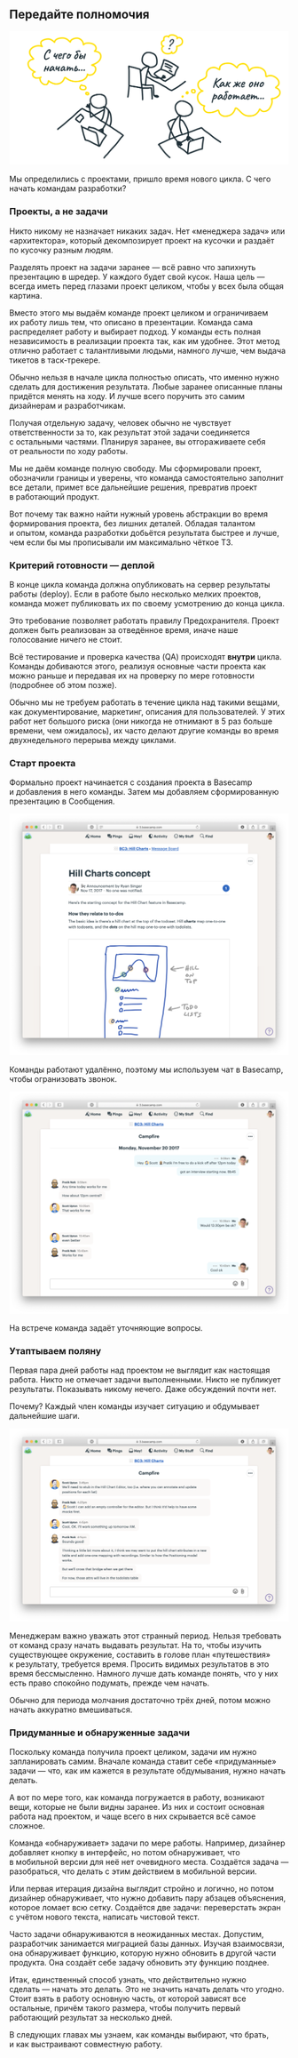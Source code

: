 ## <a name="h31"></a> Передайте полномочия

![думы](../images/png/3.1-1.png)

Мы определились с проектами, пришло время нового цикла. С чего начать командам разработки?

### Проекты, а не задачи

Никто никому не назначает никаких задач. Нет «менеджера задач» или «архитектора», который декомпозирует проект на кусочки и раздаёт по кусочку разным людям.

Разделять проект на задачи заранее — всё равно что запихнуть презентацию в шредер. У каждого будет свой кусок. Наша цель — всегда иметь перед глазами проект целиком, чтобы у всех была общая картина.

Вместо этого мы выдаём команде проект целиком и ограничиваем их работу лишь тем, что описано в презентации. Команда сама распределяет работу и выбирает подход. У команды есть полная независимость в реализации проекта так, как им удобнее. Этот метод отлично работает с талантливыми людьми, намного лучше, чем выдача тикетов в таск-трекере.

Обычно нельзя в начале цикла полностью описать, что именно нужно сделать для достижения результата. Любые заранее описанные планы придётся менять на ходу. И лучше всего поручить это самим дизайнерам и разработчикам.

Получая отдельную задачу, человек обычно не чувствует ответственности за то, как результат этой задачи соединяется с остальными частями. Планируя заранее, вы отгораживаете себя от реальности по ходу работы.

Мы не даём команде полную свободу. Мы сформировали проект, обозначили границы и уверены, что команда самостоятельно заполнит все детали, примет все дальнейшие решения, превратив проект в работающий продукт.

Вот почему так важно найти нужный уровень абстракции во время формирования проекта, без лишних деталей. Обладая талантом и опытом, команда разработки добьётся результата быстрее и лучше, чем если бы мы прописывали им максимально чёткое ТЗ.

### Критерий готовности — деплой

В конце цикла команда должна опубликовать на сервер результаты работы (deploy). Если в работе было несколько мелких проектов, команда может публиковать их по своему усмотрению до конца цикла. 

Это требование позволяет работать правилу Предохранителя. Проект должен быть реализован за отведённое время, иначе наше голосование ничего не стоит.

Всё тестирование и проверка качества (QA) происходят **внутри** цикла. Команды добиваются этого, реализуя основные части проекта как можно раньше и передавая их на проверку по мере готовности (подробнее об этом позже).

Обычно мы не требуем работать в течение цикла над такими вещами, как документирование, маркетинг, описания для пользователей. У этих работ нет большого риска (они никогда не отнимают в 5 раз больше времени, чем ожидалось), их часто делают другие команды во время двухнедельного перерыва между циклами.

### Старт проекта

Формально проект начинается с создания проекта в Basecamp и добавления в него команды. Затем мы добавляем сформированную презентацию в Сообщения. 

![Первое сообщение в проекте — презентация](../images/png/3.1-2.png)

Команды работают удалённо, поэтому мы используем чат в Basecamp, чтобы огранизовать звонок.

![Планируем встречу](../images/png/3.1-3.png)

На встрече команда задаёт уточняющие вопросы. 

### Утаптываем поляну

Первая пара дней работы над проектом не выглядит как настоящая работа. Никто не отмечает задачи выполненными. Никто не публикует результаты. Показывать никому нечего. Даже обсуждений почти нет.

Почему? Каждый член команды изучает ситуацию и обдумывает дальнейшие шаги.

![Обсуждаем, с чего начать](../images/png/3.1-4.png)

Менеджерам важно уважать этот странный период. Нельзя требовать от команд сразу начать выдавать результат. На то, чтобы изучить существующее окружение, составить в голове план «путешествия» к результату, требуется время. Просить видимых результатов в это время бессмысленно. Намного лучше дать команде понять, что у них есть право спокойно подумать, прежде чем начать. 

Обычно для периода молчания достаточно трёх дней, потом можно начать аккуратно вмешиваться.

### Придуманные и обнаруженные задачи

Поскольку команда получила проект целиком, задачи им нужно запланировать самим. Вначале команда ставит себе «придуманные» задачи — что, как им кажется в результате обдумывания, нужно начать делать. 

А вот по мере того, как команда погружается в работу, возникают вещи, которые не были видны заранее. Из них и состоит основная работа над проектом, и чаще всего в них скрывается всё самое сложное.

Команда «обнаруживает» задачи по мере работы. Например, дизайнер добавляет кнопку в интерфейс, но потом обнаруживает, что в мобильной версии для неё нет очевидного места. Создаётся задача — разобраться, что делать с этим действием в мобильной версии. 

Или первая итерация дизайна выглядит стройно и логично, но потом дизайнер обнаруживает, что нужно добавить пару абзацев объяснения, которое ломает всю сетку. Создаётся две задачи: переверстать экран с учётом нового текста, написать чистовой текст.

Часто задачи обнаруживаются в неожиданных местах. Допустим, разработчик занимается миграцией базы данных. Изучая взаимосвязи, она обнаруживает функцию, которую нужно обновить в другой части продукта. Она создаёт себе задачу обновить эту функцию позднее.

Итак, единственный способ узнать, что действительно нужно сделать — начать это делать. Это не значить начать делать что угодно. Стоит взять в работу основную часть, от которой зависят все остальные, причём такого размера, чтобы получить первый работающий результат за несколько дней.

В следующих главах мы узнаем, как команды выбирают, что брать, и как выстраивают совместную работу.